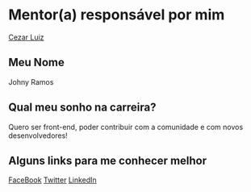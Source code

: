 # Mentor(a) responsável por mim

[Cezar Luiz](/mentores/perfis/cezar_luiz.md)

## Meu Nome

Johny Ramos

## Qual meu sonho na carreira?

Quero ser front-end, poder contribuir com a comunidade e com novos desenvolvedores!

## Alguns links para me conhecer melhor

[FaceBook](https://www.facebook.com/johnyeramos)
[Twitter](https://twitter.com/JoeeyRamos)
[LinkedIn](https://br.linkedin.com/in/johnyeramos)
